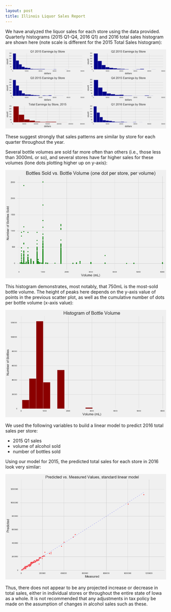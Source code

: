 ```yaml
---
layout: post
title: Illinois Liquor Sales Report
---
```

We have analyzed the liquor sales for each store using the data provided. Quarterly histograms (2015 Q1-Q4, 2016 Q1) and 2016 total sales histogram are shown here (note scale is different for the 2015 Total Sales histogram):

![histo](../images/bottlehistos.png)

These suggest strongly that sales patterns are similar by store for each quarter throughout the year.  

Several bottle volumes are sold far more often than others (i.e., those less than 3000mL or so), and several stores have far higher sales for these volumes (lone dots plotting higher up on y-axis):

![scatter](../images/bottlescatter.png)

This histogram demonstrates, most notably, that 750mL is the most-sold bottle volume.  The height of peaks here depends on the y-axis value of points in the previous scatter plot, as well as the cumulative number of dots per bottle volume (x-axis value):

![histo](../images/bottlehisto.png)

We used the following variables to build a linear model to predict 2016 total sales per store:

* 2015 Q1 sales
* volume of alcohol sold
* number of bottles sold

Using our model for 2015, the predicted total sales for each store in 2016 look very similar:

![scatter](../images/predictions2016.png)

Thus, there does not appear to be any projected increase or decrease in total sales, either in individual stores or throughout the entire state of Iowa as a whole.  It is not recommended that any adjustments in tax policy be made on the assumption of changes in alcohol sales such as these.
